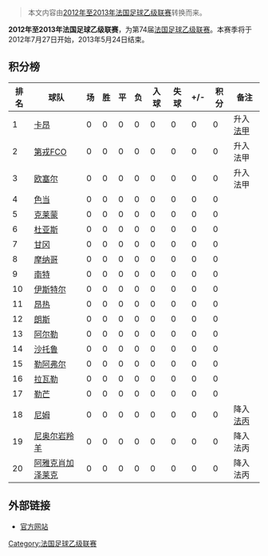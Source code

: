 > 本文内容由[2012年至2013年法国足球乙级联赛](https://zh.wikipedia.org/wiki/2012年至2013年法国足球乙级联赛)转换而来。


**2012年至2013年法国足球乙级联赛**，为第74届[法国足球乙级联赛](https://zh.wikipedia.org/wiki/法国足球乙级联赛 "wikilink")。本赛季将于2012年7月27日开始，2013年5月24日结束。

## 积分榜

| 排名 | 球队                                                            | 场 | 胜 | 平 | 负 | 入球 | 失球 | \+/- | 积分 | 备注                                                        |
| -- | ------------------------------------------------------------- | - | - | - | - | -- | -- | ---- | -- | --------------------------------------------------------- |
| 1  | [卡昂](https://zh.wikipedia.org/wiki/卡昂足球俱乐部 "wikilink")        | 0 | 0 | 0 | 0 | 0  | 0  | 0    | 0  | 升入[法甲](https://zh.wikipedia.org/wiki/法甲 "wikilink")       |
| 2  | [第戎FCO](https://zh.wikipedia.org/wiki/第戎FCO "wikilink")       | 0 | 0 | 0 | 0 | 0  | 0  | 0    | 0  | 升入法甲                                                      |
| 3  | [欧塞尔](https://zh.wikipedia.org/wiki/欧塞尔足球俱乐部 "wikilink")      | 0 | 0 | 0 | 0 | 0  | 0  | 0    | 0  | 升入法甲                                                      |
| 4  | [色当](https://zh.wikipedia.org/wiki/色当足球俱乐部 "wikilink")        | 0 | 0 | 0 | 0 | 0  | 0  | 0    | 0  |                                                           |
| 5  | [克莱蒙](https://zh.wikipedia.org/wiki/克莱蒙足球俱乐部 "wikilink")      | 0 | 0 | 0 | 0 | 0  | 0  | 0    | 0  |                                                           |
| 6  | [杜亚斯](../Page/杜亚斯足球俱乐部.md "wikilink")                         | 0 | 0 | 0 | 0 | 0  | 0  | 0    | 0  |                                                           |
| 7  | [甘冈](https://zh.wikipedia.org/wiki/甘冈足球俱乐部 "wikilink")        | 0 | 0 | 0 | 0 | 0  | 0  | 0    | 0  |                                                           |
| 8  | [摩纳哥](https://zh.wikipedia.org/wiki/摩纳哥足球俱乐部 "wikilink")      | 0 | 0 | 0 | 0 | 0  | 0  | 0    | 0  |                                                           |
| 9  | [南特](../Page/南特足球俱乐部.md "wikilink")                           | 0 | 0 | 0 | 0 | 0  | 0  | 0    | 0  |                                                           |
| 10 | [伊斯特尔](https://zh.wikipedia.org/wiki/伊斯特尔足球俱乐部 "wikilink")    | 0 | 0 | 0 | 0 | 0  | 0  | 0    | 0  |                                                           |
| 11 | [昂热](https://zh.wikipedia.org/wiki/昂热足球俱乐部 "wikilink")        | 0 | 0 | 0 | 0 | 0  | 0  | 0    | 0  |                                                           |
| 12 | [朗斯](https://zh.wikipedia.org/wiki/朗斯足球俱乐部 "wikilink")        | 0 | 0 | 0 | 0 | 0  | 0  | 0    | 0  |                                                           |
| 13 | [阿尔勒](https://zh.wikipedia.org/wiki/阿尔勒-阿维尼翁竞技俱乐部 "wikilink") | 0 | 0 | 0 | 0 | 0  | 0  | 0    | 0  |                                                           |
| 14 | [沙托鲁](../Page/沙托鲁足球俱乐部.md "wikilink")                         | 0 | 0 | 0 | 0 | 0  | 0  | 0    | 0  |                                                           |
| 15 | [勒阿弗尔](https://zh.wikipedia.org/wiki/勒阿弗尔足球俱乐部 "wikilink")    | 0 | 0 | 0 | 0 | 0  | 0  | 0    | 0  |                                                           |
| 16 | [拉瓦勒](https://zh.wikipedia.org/wiki/拉瓦勒足球俱乐部 "wikilink")      | 0 | 0 | 0 | 0 | 0  | 0  | 0    | 0  |                                                           |
| 17 | [勒芒](../Page/勒芒足球俱乐部.md "wikilink")                           | 0 | 0 | 0 | 0 | 0  | 0  | 0    | 0  |                                                           |
| 18 | [尼姆](https://zh.wikipedia.org/wiki/尼姆奥林匹克足球俱乐部 "wikilink")    | 0 | 0 | 0 | 0 | 0  | 0  | 0    | 0  | 降入[法丙](https://zh.wikipedia.org/wiki/法国足球丙级联赛 "wikilink") |
| 19 | [尼奥尔岩羚羊](../Page/尼奥尔岩羚羊足球俱乐部.md "wikilink")                   | 0 | 0 | 0 | 0 | 0  | 0  | 0    | 0  | 降入法丙                                                      |
| 20 | [阿雅克肖加泽莱克](https://zh.wikipedia.org/wiki/阿雅克肖加泽莱克 "wikilink") | 0 | 0 | 0 | 0 | 0  | 0  | 0    | 0  | 降入法丙                                                      |

## 外部链接

  - [官方网站](https://web.archive.org/web/20110719142157/http://new.lfp.fr/ligue2)

[Category:法国足球乙级联赛](https://zh.wikipedia.org/wiki/Category:法国足球乙级联赛 "wikilink")